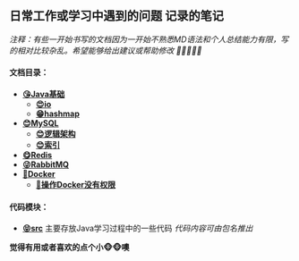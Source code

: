 ## 日常工作或学习中遇到的问题 记录的笔记

*注释：有些一开始书写的文档因为一开始不熟悉MD语法和个人总结能力有限，写的相对比较杂乱。希望能够给出建议或帮助修改	🤞🤞🤞🤞🤞*

#### 文档目录：

- **[😘Java基础](/doc/java)**
  - **[😍io](/doc/java/io)**
  - **[😁hashmap](/doc/java/javabase/hashmap)**
- **[😊MySQL](/doc/mysql)**
  - **[😊逻辑架构](/doc/mysql/MySQL逻辑架构.md)**
  - **[😊索引](/doc/mysql/MySQLI索引.md)**
- **[😋Redis](/doc/redis/Redis大纲.md)**
- **[😜RabbitMQ](/doc/rabbitmq)**
- **[🤣Docker](/doc/docker)**
  - **[🐷操作Docker没有权限](/doc/docker/执行docker报没有权限解决.md)**

#### 代码模块：

- **[😝src](/src)** 主要存放Java学习过程中的一些代码 *代码内容可由包名推出*



**觉得有用或者喜欢的点个小🐵🐵噢**